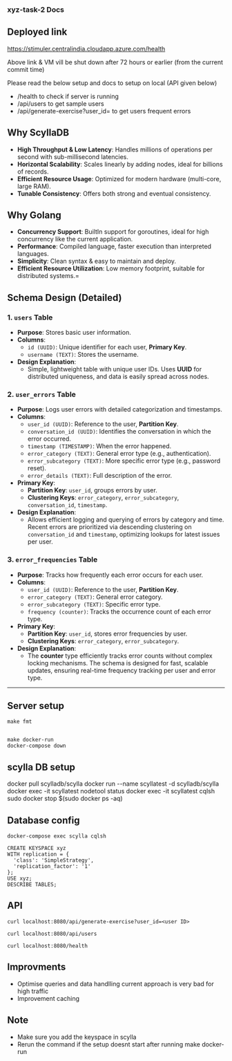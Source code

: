 ### xyz-task-2 Docs

## Deployed link
https://stimuler.centralindia.cloudapp.azure.com/health

Above link & VM vill be shut down after 72 hours or earlier (from the current commit time)

Please read the below setup and docs to setup on local (API given below)

- /health to check if server is running
- /api/users to get sample users
- /api/generate-exercise?user_id=<user ID> to get users frequent errors

## Why ScyllaDB
- **High Throughput & Low Latency**: Handles millions of operations per second with sub-millisecond latencies.
- **Horizontal Scalability**: Scales linearly by adding nodes, ideal for billions of records.
- **Efficient Resource Usage**: Optimized for modern hardware (multi-core, large RAM).
- **Tunable Consistency**: Offers both strong and eventual consistency.

## Why Golang
- **Concurrency Support**: BuiltIn support for goroutines, ideal for high concurrency like the current application.
- **Performance**: Compiled language, faster execution than interpreted languages.
- **Simplicity**: Clean syntax & easy to maintain and deploy.
- **Efficient Resource Utilization**: Low memory footprint, suitable for distributed systems.=

## Schema Design (Detailed)

### 1. **`users` Table**
- **Purpose**: Stores basic user information.
- **Columns**:
  - `id (UUID)`: Unique identifier for each user, **Primary Key**.
  - `username (TEXT)`: Stores the username.
- **Design Explanation**:
  - Simple, lightweight table with unique user IDs. Uses **UUID** for distributed uniqueness, and data is easily spread across nodes.

### 2. **`user_errors` Table**
- **Purpose**: Logs user errors with detailed categorization and timestamps.
- **Columns**:
  - `user_id (UUID)`: Reference to the user, **Partition Key**.
  - `conversation_id (UUID)`: Identifies the conversation in which the error occurred.
  - `timestamp (TIMESTAMP)`: When the error happened.
  - `error_category (TEXT)`: General error type (e.g., authentication).
  - `error_subcategory (TEXT)`: More specific error type (e.g., password reset).
  - `error_details (TEXT)`: Full description of the error.
- **Primary Key**: 
  - **Partition Key**: `user_id`, groups errors by user.
  - **Clustering Keys**: `error_category`, `error_subcategory`, `conversation_id`, `timestamp`.
- **Design Explanation**:
  - Allows efficient logging and querying of errors by category and time. Recent errors are prioritized via descending clustering on `conversation_id` and `timestamp`, optimizing lookups for latest issues per user.

### 3. **`error_frequencies` Table**
- **Purpose**: Tracks how frequently each error occurs for each user.
- **Columns**:
  - `user_id (UUID)`: Reference to the user, **Partition Key**.
  - `error_category (TEXT)`: General error category.
  - `error_subcategory (TEXT)`: Specific error type.
  - `frequency (counter)`: Tracks the occurrence count of each error type.
- **Primary Key**: 
  - **Partition Key**: `user_id`, stores error frequencies by user.
  - **Clustering Keys**: `error_category`, `error_subcategory`.
- **Design Explanation**:
  - The **counter** type efficiently tracks error counts without complex locking mechanisms. The schema is designed for fast, scalable updates, ensuring real-time frequency tracking per user and error type.

---

## Server setup

```
make fmt


make docker-run
docker-compose down
```

## scylla DB setup

docker pull scylladb/scylla
docker run --name scyllatest -d scylladb/scylla
docker exec -it scyllatest nodetool status
docker exec -it scyllatest cqlsh
sudo docker stop $(sudo docker ps -aq)

## Database config
```
docker-compose exec scylla cqlsh

CREATE KEYSPACE xyz
WITH replication = {
  'class': 'SimpleStrategy',
  'replication_factor': '1'
};
USE xyz;
DESCRIBE TABLES;
```



## API

```
curl localhost:8080/api/generate-exercise?user_id=<user ID>

curl localhost:8080/api/users

curl localhost:8080/health
```


## Improvments

- Optimise queries and data handlling current approach is very bad for high traffic
- Improvement caching

## Note

- Make sure you add the keyspace in scylla
- Rerun the command if the setup doesnt start after running make docker-run
